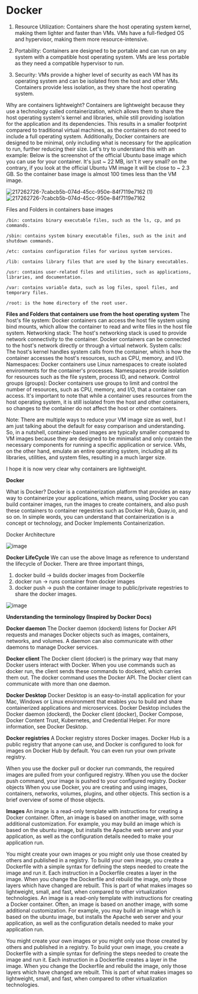 # Docker
1. Resource Utilization: Containers share the host operating system kernel, making them lighter and faster than VMs. VMs have a full-fledged OS and hypervisor, making them more resource-intensive.

2. Portability: Containers are designed to be portable and can run on any system with a compatible host operating system. VMs are less portable as they need a compatible hypervisor to run.

3. Security: VMs provide a higher level of security as each VM has its operating system and can be isolated from the host and other VMs. Containers provide less isolation, as they share the host operating system.

   
Why are containers lightweight?
Containers are lightweight because they use a technology called containerization, which allows them to share the host operating system's kernel and libraries, while still providing isolation for the application and its dependencies. This results in a smaller footprint compared to traditional virtual machines, as the containers do not need to include a full operating system. Additionally, Docker containers are designed to be minimal, only including what is necessary for the application to run, further reducing their size.
Let's try to understand this with an example:
Below is the screenshot of the official Ubuntu base image which you can use for your container. It's just ~ 22 MB, isn't it very small? on the contrary, if you look at the official Ubuntu VM image it will be close to ~ 2.3 GB. So the container base image is almost 100 times less than the VM image.

![217262726-7cabcb5b-074d-45cc-950e-84f7119e7162 (1)](https://github.com/ganesh2001-11/Docker/assets/99542143/aaf8c0f6-2362-4567-ae77-16864c909e17)    ![217262726-7cabcb5b-074d-45cc-950e-84f7119e7162](https://github.com/ganesh2001-11/Docker/assets/99542143/c52f4a5a-2bad-4924-b7f0-bcda3f2df729)







Files and Folders in containers base images

    /bin: contains binary executable files, such as the ls, cp, and ps commands.

    /sbin: contains system binary executable files, such as the init and shutdown commands.

    /etc: contains configuration files for various system services.

    /lib: contains library files that are used by the binary executables.

    /usr: contains user-related files and utilities, such as applications, libraries, and documentation.

    /var: contains variable data, such as log files, spool files, and temporary files.

    /root: is the home directory of the root user.


**Files and Folders that containers use from the host operating system**
The host's file system: Docker containers can access the host file system using bind mounts, which allow the container to read and write files in the host file system.   Networking stack: The host's networking stack is used to provide network connectivity to the container. Docker containers can be connected to the host's network directly or through a virtual network. System calls: The host's kernel handles system calls from the container, which is how the container accesses the host's resources, such as CPU, memory, and I/O. Namespaces: Docker containers use Linux namespaces to create isolated environments for the container's processes. Namespaces provide isolation for resources such as the file system, process ID, and network. Control groups (groups): Docker containers use groups to limit and control the number of resources, such as CPU, memory, and I/O, that a container can access. It's important to note that while a container uses resources from the host operating system, it is still isolated from the host and other containers, so changes to the container do not affect the host or other containers.

	
Note: There are multiple ways to reduce your VM image size as well, but I am just talking about the default for easy comparison and understanding. So, in a nutshell, container-based images are typically smaller compared to VM images because they are designed to be minimalist and only contain the necessary components for running a specific application or service. VMs, on the other hand, emulate an entire operating system, including all its libraries, utilities, and system files, resulting in a much larger size.

I hope it is now very clear why containers are lightweight.


**Docker**


What is Docker?
Docker is a containerization platform that provides an easy way to containerize your applications, which means, using Docker you can build container images, run the images to create containers, and also push these containers to container regestries such as Docker Hub, Quay.io, and so on.
In simple words, you can understand that containerization is a concept or technology, and Docker Implements Containerization.

Docker Architecture


![image](https://github.com/ganesh2001-11/Docker/assets/99542143/6c2b3a6d-5352-4bce-b90e-d96208eeefb3)

**Docker LifeCycle**
We can use the above Image as reference to understand the lifecycle of Docker.
There are three important things,
1.	docker build -> builds docker images from Dockerfile
2.	docker run -> runs container from docker images
3.	docker push -> push the container image to public/private regestries to share the docker images.

   
![image](https://github.com/ganesh2001-11/Docker/assets/99542143/cca2ee12-af61-4f98-ab9c-6363eaab8e4b)


**Understanding the terminology (Inspired by Docker Docs)**

**Docker daemon**
The Docker daemon (dockerd) listens for Docker API requests and manages Docker objects such as images, containers, networks, and volumes. A daemon can also communicate with other daemons to manage Docker services.

**Docker client**
The Docker client (docker) is the primary way that many Docker users interact with Docker. When you use commands such as docker run, the client sends these commands to dockerd, which carries them out. The docker command uses the Docker API. The Docker client can communicate with more than one daemon.

**Docker Desktop**
Docker Desktop is an easy-to-install application for your Mac, Windows or Linux environment that enables you to build and share containerized applications and microservices. Docker Desktop includes the Docker daemon (dockerd), the Docker client (docker), Docker Compose, Docker Content Trust, Kubernetes, and Credential Helper. For more information, see Docker Desktop.

**Docker registries**
A Docker registry stores Docker images. Docker Hub is a public registry that anyone can use, and Docker is configured to look for images on Docker Hub by default. You can even run your own private registry.

When you use the docker pull or docker run commands, the required images are pulled from your configured registry. When you use the docker push command, your image is pushed to your configured registry. Docker objects
When you use Docker, you are creating and using images, containers, networks, volumes, plugins, and other objects. This section is a brief overview of some of those objects.

**Images**
An image is a read-only template with instructions for creating a Docker container. Often, an image is based on another image, with some additional customization. For example, you may build an image which is based on the ubuntu image, but installs the Apache web server and your application, as well as the configuration details needed to make your application run.

You might create your own images or you might only use those created by others and published in a registry. To build your own image, you create a Dockerfile with a simple syntax for defining the steps needed to create the image and run it. Each instruction in a Dockerfile creates a layer in the image. When you change the Dockerfile and rebuild the image, only those layers which have changed are rebuilt. This is part of what makes images so lightweight, small, and fast, when compared to other virtualization technologies.
An image is a read-only template with instructions for creating a Docker container. Often, an image is based on another image, with some additional customization. For example, you may build an image which is based on the ubuntu image, but installs the Apache web server and your application, as well as the configuration details needed to make your application run.

You might create your own images or you might only use those created by others and published in a registry. To build your own image, you create a Dockerfile with a simple syntax for defining the steps needed to create the image and run it. Each instruction in a Dockerfile creates a layer in the image. When you change the Dockerfile and rebuild the image, only those layers which have changed are rebuilt. This is part of what makes images so lightweight, small, and fast, when compared to other virtualization technologies.
